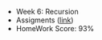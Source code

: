 - Week 6: Recursion
- Assigments ([link](https://coursera.cs.princeton.edu/introcs/assignments/recursion/specification.php))
- HomeWork Score: 93%